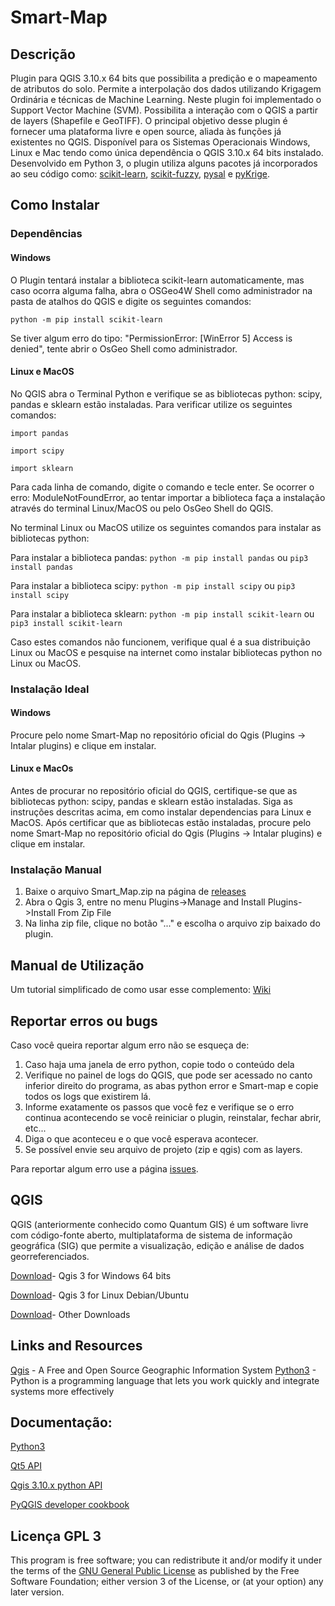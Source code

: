 # Smart-Map

## Descrição

Plugin para QGIS 3.10.x 64 bits que possibilita a predição e o mapeamento de atributos do solo. 
Permite a interpolação dos dados utilizando Krigagem Ordinária e técnicas de Machine Learning. Neste plugin foi implementado o Support Vector Machine (SVM). 
Possibilita a interação com o QGIS a partir de layers (Shapefile e GeoTIFF). 
O principal objetivo desse plugin é fornecer uma plataforma livre e open source, aliada às funções já existentes no QGIS. 
Disponível para os Sistemas Operacionais Windows, Linux e Mac tendo como única dependência o QGIS 3.10.x 64 bits instalado.
Desenvolvido em Python 3, o plugin utiliza alguns pacotes já incorporados ao seu código como: [scikit-learn](https://github.com/scikit-learn/scikit-learn), [scikit-fuzzy](https://github.com/scikit-fuzzy/scikit-fuzzy), [pysal](https://github.com/pysal) e [pyKrige](https://github.com/GeoStat-Framework/PyKrige).

## Como Instalar

### Dependências 

#### Windows

O Plugin tentará instalar a biblioteca scikit-learn automaticamente, mas caso ocorra alguma falha, 
abra o OSGeo4W Shell como administrador na pasta de atalhos do QGIS e digite os seguintes comandos:

`python -m pip install scikit-learn`

Se tiver algum erro do tipo: "PermissionError: [WinError 5] Access is denied", tente abrir o OsGeo Shell como administrador.

#### Linux e MacOS

No QGIS abra o Terminal Python e verifique se as bibliotecas python: scipy, pandas e sklearn estão instaladas.
Para verificar utilize os seguintes comandos:

`import pandas`

`import scipy`

`import sklearn`

Para cada linha de comando, digite o comando e tecle enter. Se ocorrer o erro: ModuleNotFoundError, ao tentar importar a biblioteca faça a instalação 
através do terminal Linux/MacOS ou pelo OsGeo Shell do QGIS. 

No terminal Linux ou MacOS utilize os seguintes comandos para instalar as bibliotecas python: 

Para instalar a biblioteca pandas: `python -m pip install pandas` ou `pip3 install pandas`

Para instalar a biblioteca scipy: `python -m pip install scipy` ou `pip3 install scipy`

Para instalar a biblioteca sklearn: `python -m pip install scikit-learn` ou `pip3 install scikit-learn`

Caso estes comandos não funcionem, verifique qual é a sua distribuição Linux ou MacOS e pesquise na internet como instalar bibliotecas python no Linux ou MacOS. 

### Instalação Ideal

#### Windows

Procure pelo nome Smart-Map no repositório oficial do Qgis (Plugins -> Intalar plugins) e clique em instalar.  

#### Linux e MacOs

Antes de procurar no repositório oficial do QGIS, certifique-se que as bibliotecas python: scipy, pandas e sklearn estão instaladas.
Siga as instruções descritas acima, em como instalar dependencias para Linux e MacOS. 
Após certificar que as bibliotecas estão instaladas, procure pelo nome Smart-Map no repositório oficial do Qgis (Plugins -> Intalar plugins) e clique em instalar.  

### Instalação Manual

1.	Baixe o arquivo Smart_Map.zip na página de [releases](https://github.com/gustavowillam/SmartMapPlugin/releases)
2.	Abra o Qgis 3, entre no menu Plugins->Manage and Install Plugins->Install From Zip File
3.	Na linha zip file, clique no botão "..." e escolha o arquivo zip baixado do plugin.

## Manual de Utilização 

Um tutorial simplificado de como usar esse complemento: [Wiki](https://github.com/gustavowillam/SmartMapPlugin/wiki)

## Reportar erros ou bugs

Caso você queira reportar algum erro não se esqueça de:

1.	Caso haja uma janela de erro python, copie todo o conteúdo dela
2.	Verifique no painel de logs do QGIS, que pode ser acessado no canto inferior direito do programa, as abas python error e Smart-map e copie todos os logs que existirem lá.
3.	Informe exatamente os passos que você fez e verifique se o erro continua acontecendo se você reiniciar o plugin, reinstalar, fechar abrir, etc...
4.	Diga o que aconteceu e o que você esperava acontecer.
5.	Se possível envie seu arquivo de projeto (zip e qgis) com as layers.

Para reportar algum erro use a página [issues](https://github.com/gustavowillam/SmartMapPlugin/issues). 


## QGIS

QGIS (anteriormente conhecido como Quantum GIS) é um software livre com código-fonte aberto, multiplataforma de sistema de informação geográfica (SIG) que permite a visualização, edição e análise de dados georreferenciados.

[Download](https://www.qgis.org/pt_BR/site/forusers/download.html#windows)- Qgis 3 for Windows 64 bits

[Download](https://qgis.org/en/site/forusers/alldownloads.html#debian-ubuntu)- Qgis 3 for Linux Debian/Ubuntu

[Download](https://qgis.org/en/site/forusers/download.html)- Other Downloads

## Links and Resources

[Qgis](https://www.qgis.org/) - A Free and Open Source Geographic Information System
[Python3](https://www.python.org/) - Python is a programming language that lets you work quickly and integrate systems more effectively

## Documentação:

[Python3](https://www.python.org/)

[Qt5 API](https://doc.qt.io/qt-5)

[Qgis 3.10.x python API](https://qgis.org/pyqgis/master/)

[PyQGIS developer cookbook](https://docs.qgis.org/3.10/en/docs/pyqgis_developer_cookbook/index.html)

## Licença  GPL 3

This program is free software; you can redistribute it and/or modify it under the terms of the [GNU General Public License](https://www.gnu.org/licenses/gpl-3.0.pt-br.html) as published by the Free Software Foundation; 
either version 3 of the License, or (at your option) any later version.
